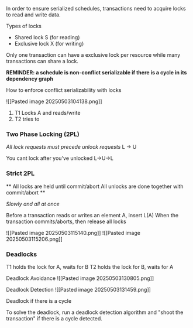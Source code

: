 In order to ensure serialized schedules, transactions need to acquire locks to read and write data. 

Types of locks
- Shared lock S (for reading)
- Exclusive lock X (for writing)

Only one transaction can have a exclusive lock per resource while many transactions can share a lock.

**REMINDER: a schedule is non-conflict serializable if there is a cycle in its dependency graph**

How to enforce conflict serializability with locks

![[Pasted image 20250503104138.png]]

1. T1 Locks A and reads/write
2. T2 tries to 

### Two Phase Locking (2PL)
*All lock requests must precede unlock requests* 
L -> U 

You cant lock after you've unlocked
L->U->L


### Strict 2PL

**
All locks are held until commit/abort
All unlocks are done together with commit/abort
**

*Slowly and all at once*

Before a transaction reads or writes an element A, insert L(A)
When the transaction commits/aborts, then release all locks

![[Pasted image 20250503115140.png]]
![[Pasted image 20250503115206.png]]

### Deadlocks

T1 holds the lock for A, waits for B
T2 holds the lock for B, waits for A


Deadlock Avoidance
![[Pasted image 20250503130805.png]]

Deadlock Detection
![[Pasted image 20250503131459.png]]

Deadlock if there is a cycle

To solve the deadlock,  run a deadlock detection algorithm and "shoot the transaction" if there is a cycle detected.



